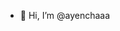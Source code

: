 - 👋 Hi, I’m @ayenchaaa

<!---
ayenchaaa/ayenchaaa is a ✨ special ✨ repository because its `README.md` (this file) appears on your GitHub profile.
You can click the Preview link to take a look at your changes.
--->
